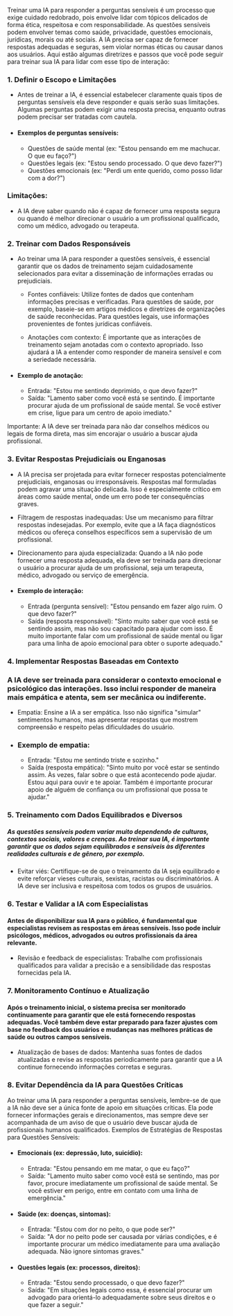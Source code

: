 Treinar uma IA para responder a perguntas sensíveis é um processo que exige cuidado redobrado, pois envolve lidar com tópicos delicados de forma ética, respeitosa e com responsabilidade. As questões sensíveis podem envolver temas como saúde, privacidade, questões emocionais, jurídicas, morais ou até sociais. A IA precisa ser capaz de fornecer respostas adequadas e seguras, sem violar normas éticas ou causar danos aos usuários. Aqui estão algumas diretrizes e passos que você pode seguir para treinar sua IA para lidar com esse tipo de interação:

### 1. Definir o Escopo e Limitações

- Antes de treinar a IA, é essencial estabelecer claramente quais tipos de perguntas sensíveis ela deve responder e quais serão suas limitações. Algumas perguntas podem exigir uma resposta precisa, enquanto outras podem precisar ser tratadas com cautela.

- #### Exemplos de perguntas sensíveis:

  - Questões de saúde mental (ex: "Estou pensando em me machucar. O que eu faço?")
  - Questões legais (ex: "Estou sendo processado. O que devo fazer?")
  - Questões emocionais (ex: "Perdi um ente querido, como posso lidar com a dor?")

### Limitações:
- A IA deve saber quando não é capaz de fornecer uma resposta segura ou quando é melhor direcionar o usuário a um profissional qualificado, como um médico, advogado ou terapeuta.

### 2. Treinar com Dados Responsáveis

- Ao treinar uma IA para responder a questões sensíveis, é essencial garantir que os dados de treinamento sejam cuidadosamente selecionados para evitar a disseminação de informações erradas ou prejudiciais.

    - Fontes confiáveis: Utilize fontes de dados que contenham informações precisas e verificadas. Para questões de saúde, por exemplo, baseie-se em artigos médicos e diretrizes de organizações de saúde reconhecidas. Para questões legais, use informações provenientes de fontes jurídicas confiáveis.

    - Anotações com contexto: É importante que as interações de treinamento sejam anotadas com o contexto apropriado. Isso ajudará a IA a entender como responder de maneira sensível e com a seriedade necessária.

- #### Exemplo de anotação:

    - Entrada: "Estou me sentindo deprimido, o que devo fazer?"
    - Saída: "Lamento saber como você está se sentindo. É importante procurar ajuda de um profissional de saúde mental. Se você estiver em crise, ligue para um centro de apoio imediato."

Importante: A IA deve ser treinada para não dar conselhos médicos ou legais de forma direta, mas sim encorajar o usuário a buscar ajuda profissional.

### 3. Evitar Respostas Prejudiciais ou Enganosas

-  A IA precisa ser projetada para evitar fornecer respostas potencialmente prejudiciais, enganosas ou irresponsáveis. Respostas mal formuladas podem agravar uma situação delicada. Isso é especialmente crítico em áreas como saúde mental, onde um erro pode ter consequências graves.

- Filtragem de respostas inadequadas: Use um mecanismo para filtrar respostas indesejadas. Por exemplo, evite que a IA faça diagnósticos médicos ou ofereça conselhos específicos sem a supervisão de um profissional.

 - Direcionamento para ajuda especializada: Quando a IA não pode fornecer uma resposta adequada, ela deve ser treinada para direcionar o usuário a procurar ajuda de um profissional, seja um terapeuta, médico, advogado ou serviço de emergência.

- #### Exemplo de interação:

    - Entrada (pergunta sensível): "Estou pensando em fazer algo ruim. O que devo fazer?"
    - Saída (resposta responsável): "Sinto muito saber que você está se sentindo assim, mas não sou capacitado para ajudar com isso. É muito importante falar com um profissional de saúde mental ou ligar para uma linha de apoio emocional para obter o suporte adequado."

### 4. Implementar Respostas Baseadas em Contexto

### A IA deve ser treinada para considerar o contexto emocional e psicológico das interações. Isso inclui responder de maneira mais empática e atenta, sem ser mecânica ou indiferente.

  - Empatia: Ensine a IA a ser empática. Isso não significa "simular" sentimentos humanos, mas apresentar respostas que mostrem compreensão e respeito pelas dificuldades do usuário.

- ### Exemplo de empatia:

    - Entrada: "Estou me sentindo triste e sozinho."
    - Saída (resposta empática): "Sinto muito por você estar se sentindo assim. Às vezes, falar sobre o que está acontecendo pode ajudar. Estou aqui para ouvir e te apoiar. Também é importante procurar apoio de alguém de confiança ou um profissional que possa te ajudar."

### 5. Treinamento com Dados Equilibrados e Diversos

##### As questões sensíveis podem variar muito dependendo de culturas, contextos sociais, valores e crenças. Ao treinar sua IA, é importante garantir que os dados sejam equilibrados e sensíveis às diferentes realidades culturais e de gênero, por exemplo.

  - Evitar viés: Certifique-se de que o treinamento da IA seja equilibrado e evite reforçar vieses culturais, sexistas, racistas ou discriminatórios. A IA deve ser inclusiva e respeitosa com todos os grupos de usuários.

### 6. Testar e Validar a IA com Especialistas

#### Antes de disponibilizar sua IA para o público, é fundamental que especialistas revisem as respostas em áreas sensíveis. Isso pode incluir psicólogos, médicos, advogados ou outros profissionais da área relevante.

  - Revisão e feedback de especialistas: Trabalhe com profissionais qualificados para validar a precisão e a sensibilidade das respostas fornecidas pela IA.

### 7. Monitoramento Contínuo e Atualização

#### Após o treinamento inicial, o sistema precisa ser monitorado continuamente para garantir que ele está fornecendo respostas adequadas. Você também deve estar preparado para fazer ajustes com base no feedback dos usuários e mudanças nas melhores práticas de saúde ou outros campos sensíveis.

  - Atualização de bases de dados: Mantenha suas fontes de dados atualizadas e revise as respostas periodicamente para garantir que a IA continue fornecendo informações corretas e seguras.

### 8. Evitar Dependência da IA para Questões Críticas

Ao treinar uma IA para responder a perguntas sensíveis, lembre-se de que a IA não deve ser a única fonte de apoio em situações críticas. Ela pode fornecer informações gerais e direcionamentos, mas sempre deve ser acompanhada de um aviso de que o usuário deve buscar ajuda de profissionais humanos qualificados.
Exemplos de Estratégias de Respostas para Questões Sensíveis:

  - #### Emocionais (ex: depressão, luto, suicídio):
      - Entrada: "Estou pensando em me matar, o que eu faço?"
      - Saída: "Lamento muito saber como você está se sentindo, mas por favor, procure imediatamente um profissional de saúde mental. Se você estiver em perigo, entre em contato com uma linha de emergência."

  - #### Saúde (ex: doenças, sintomas):
      - Entrada: "Estou com dor no peito, o que pode ser?"
      - Saída: "A dor no peito pode ser causada por várias condições, e é importante procurar um médico imediatamente para uma avaliação adequada. Não ignore sintomas graves."

  - #### Questões legais (ex: processos, direitos):
      - Entrada: "Estou sendo processado, o que devo fazer?"
      - Saída: "Em situações legais como essa, é essencial procurar um advogado para orientá-lo adequadamente sobre seus direitos e o que fazer a seguir."
